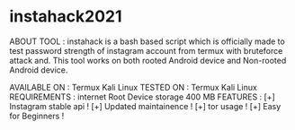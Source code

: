 # instahack2021

ABOUT TOOL :
instahack is a bash based script which is officially made to test password strength of instagram account from termux with bruteforce attack and. This tool works on both rooted Android device and Non-rooted Android device.

AVAILABLE ON :
Termux
Kali Linux
TESTED ON :
Termux
Kali Linux
REQUIREMENTS :
internet
Root Device
storage 400 MB
FEATURES :
[+] Instagram stable api !
[+] Updated maintainence !
[+] tor usage !
[+] Easy for Beginners !
